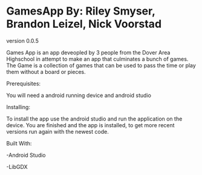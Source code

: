 # GamesApp By: Riley Smyser, Brandon Leizel, Nick Voorstad
version 0.0.5


Games App is an app deveopled by 3 people from the Dover Area Highschool in attempt to make an app that culminates a bunch of games.
The Game is a collection of games that can be used to pass the time or play them without a board or pieces.

Prerequisites:

You will need a android running device and android studio

Installing:

To install the app use the android studio and run the application on the device.
You are finished and the app is installed, to get more recent versions run again with the newest code.

Built With:

-Android Studio

-LibGDX

